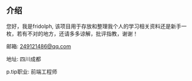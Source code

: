 ## 介绍

您好，我是fridolph, 该项目用于存放和整理我个人的学习相关资料还是新手一枚，若有不对的地方，还请多多谅解，批评指教，谢谢！

邮箱: 249121486@qq.com

地址: 四川成都

p.tip职业: 前端工程师


